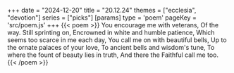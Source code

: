 +++
date = "2024-12-20"
title = "20.12.24"
themes = ["ecclesia", "devotion"]
series = ["picks"]
[params]
  type = 'poem'
  pageKey = 'src/poem.js'
+++
{{< poem >}}
You encourage me with veterans,
Of the way. Still sprinting on,
Encrowned in white and humble patience,
Which seems too scarce in me each day,
You call me on with beautiful bells,
Up to the ornate palaces of your love,
To ancient bells and wisdom's tune,
To where the fount of beauty lies in truth, 
And there the Faithful call me too.
{{< /poem >}}